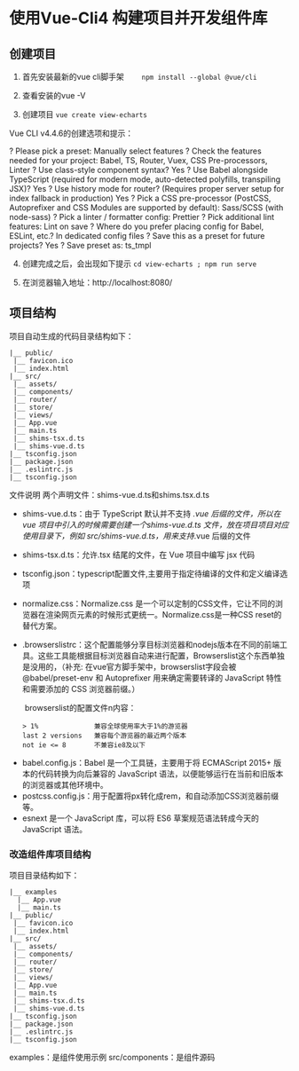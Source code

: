 # 使用Vue-Cli4 构建项目并开发组件库

## 创建项目
1. 首先安装最新的vue cli脚手架
　　` npm install --global @vue/cli `

2. 查看安装的vue -V

3. 创建项目
    `vue create view-echarts`

Vue CLI v4.4.6的创建选项和提示：

? Please pick a preset: Manually select features
? Check the features needed for your project: Babel, TS, Router, Vuex, CSS Pre-processors, Linter
? Use class-style component syntax? Yes
? Use Babel alongside TypeScript (required for modern mode, auto-detected polyfills, transpiling JSX)? Yes
? Use history mode for router? (Requires proper server setup for index fallback in production) Yes
? Pick a CSS pre-processor (PostCSS, Autoprefixer and CSS Modules are supported by default): Sass/SCSS (with node-sass)
? Pick a linter / formatter config: Prettier
? Pick additional lint features: Lint on save
? Where do you prefer placing config for Babel, ESLint, etc.? In dedicated config files
? Save this as a preset for future projects? Yes
? Save preset as: ts_tmpl

4. 创建完成之后，会出现如下提示
  `cd view-echarts ; npm run serve `

5. 在浏览器输入地址：http://localhost:8080/

## 项目结构

项目自动生成的代码目录结构如下：
 
 ```
|__ public/
  |__ favicon.ico
  |__ index.html
|__ src/
  |__ assets/
  |__ components/
  |__ router/
  |__ store/
  |__ views/
  |__ App.vue
  |__ main.ts
  |__ shims-tsx.d.ts
  |__ shims-vue.d.ts
|__ tsconfig.json
|__ package.json
|__ .eslintrc.js 
|__ tsconfig.json
 ```

文件说明
两个声明文件：shims-vue.d.ts和shims.tsx.d.ts

* shims-vue.d.ts：由于 TypeScript 默认并不支持 *.vue 后缀的文件，所以在 vue 项目中引入的时候需要创建一个shims-vue.d.ts 文件，放在项目项目对应使用目录下，例如 src/shims-vue.d.ts，用来支持*.vue 后缀的文件

* shims-tsx.d.ts：允许.tsx 结尾的文件，在 Vue 项目中编写 jsx 代码

* tsconfig.json：typescript配置文件,主要用于指定待编译的文件和定义编译选项

* normalize.css：Normalize.css 是一个可以定制的CSS文件，它让不同的浏览器在渲染网页元素的时候形式更统一。Normalize.css是一种CSS reset的替代方案。

* .browserslistrc：这个配置能够分享目标浏览器和nodejs版本在不同的前端工具。这些工具能根据目标浏览器自动来进行配置，Browserslist这个东西单独是没用的，（补充: 在vue官方脚手架中，browserslist字段会被 @babel/preset-env 和 Autoprefixer 用来确定需要转译的 JavaScript 特性和需要添加的 CSS 浏览器前缀。）

 　　browserslist的配置文件n内容：
   ```
　　> 1%              兼容全球使用率大于1%的游览器
　　last 2 versions   兼容每个游览器的最近两个版本
　　not ie <= 8       不兼容ie8及以下
   ```
   
* babel.config.js：Babel 是一个工具链，主要用于将 ECMAScript 2015+ 版本的代码转换为向后兼容的 JavaScript 语法，以便能够运行在当前和旧版本的浏览器或其他环境中。
* postcss.config.js：用于配置将px转化成rem，和自动添加CSS浏览器前缀等。
* esnext 是一个 JavaScript 库，可以将 ES6 草案规范语法转成今天的 JavaScript 语法。

### 改造组件库项目结构

项目目录结构如下：

 ```
 |__ examples
   |__ App.vue
   |__ main.ts
|__ public/
  |__ favicon.ico
  |__ index.html
|__ src/
  |__ assets/
  |__ components/
  |__ router/
  |__ store/
  |__ views/
  |__ App.vue
  |__ main.ts
  |__ shims-tsx.d.ts
  |__ shims-vue.d.ts
|__ tsconfig.json
|__ package.json
|__ .eslintrc.js 
|__ tsconfig.json
 ```

examples：是组件使用示例
src/components：是组件源码

